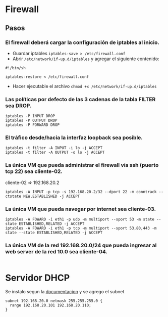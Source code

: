 # Firewall

## Pasos
### El firewall deberá cargar la configuración de iptables al inicio.

- Guardar iptables  `iptables-save > /etc/firewall.conf`
- Abrir `/etc/network/if-up.d/iptables` y agregar el siguiente contenido:
```
#!/bin/sh

iptables-restore < /etc/firewall.conf
```
- Hacer ejecutable el archivo `chmod +x /etc/network/if-up.d/iptables`

### Las políticas por defecto de las 3 cadenas de la tabla FILTER sea DROP.
```
iptables -P INPUT DROP
iptables -P OUTPUT DROP
iptables -P FORWARD DROP
```

### El tráfico desde/hacia la interfaz loopback sea posible.
```
iptables -t filter -A INPUT -i lo -j ACCEPT
iptables -t filter -A OUTPUT -o lo -j ACCEPT
```

### La única VM que pueda administrar el firewall vía ssh (puerto tcp 22) sea cliente-02.
cliente-02 => 192.168.20.2
```
iptables -A INPUT -p tcp -s 192.168.20.2/32 --dport 22 -m conntrack --ctstate NEW,ESTABLISHED -j ACCEPT
```

### La única VM que pueda navegar por internet sea cliente-03.
```
iptables -A FOWARD -i eth1 -p udp -m multiport --sport 53 -m state --state ESTABLISHED,RELATED -j ACCEPT
iptables -A FOWARD -i eth1 -p tcp -m multiport --sport 53,80,443 -m state --state ESTABLISHED,RELATED -j ACCEPT
```

### La única VM de la red 192.168.20.0/24 que pueda ingresar al web server de la red 10.0 sea cliente-04.
```
```

# Servidor DHCP
Se instalo segun la [documentacion](https://servidordebian.org/es/wheezy/intranet/dhcp/server) y se agrego el subnet
```
subnet 192.168.20.0 netmask 255.255.255.0 {
  range 192.168.20.101 192.168.20.110;
}
```
